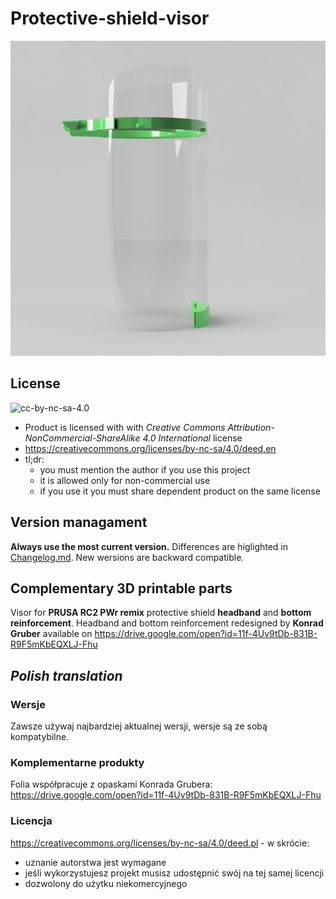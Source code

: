 # Protective-shield-visor

<img src="https://github.com/grzegorz-p-adamski/Protective-shield-visor/blob/2995c99efdd89bff008733063fe59710afe9f5a4/wizualizacje/zlozona_przylbica_2020-Mar-29_05-21-49PM-000_CustomizedView12250186579.png" alt="visor render" width="700"/>


##  License 
![cc-by-nc-sa-4.0](https://i.creativecommons.org/l/by-nc-sa/4.0/88x31.png)
* Product is licensed with with *Creative Commons Attribution-NonCommercial-ShareAlike 4.0 International* license
* <https://creativecommons.org/licenses/by-nc-sa/4.0/deed.en>
* tl;dr:
    * you must mention the author if you use this project
    * it is allowed only for non-commercial use
    * if you use it you must share dependent product on the same license

## Version managament

**Always use the most current version.** 
Differences are higlighted in [Changelog.md](https://github.com/grzegorz-p-adamski/Protective-shield-visor/blob/master/Changelog.md). New wersions are backward compatible.

## Complementary 3D printable parts

Visor for **PRUSA RC2 PWr remix** protective shield **headband** and **bottom reinforcement**.
Headband and bottom reinforcement redesigned by **Konrad Gruber** available on
<https://drive.google.com/open?id=11f-4Uv9tDb-831B-R9F5mKbEQXLJ-Fhu>

## *Polish translation* 
### Wersje
Zawsze używaj najbardziej aktualnej wersji, wersje są ze sobą kompatybilne. 
### Komplementarne produkty
Folia współpracuje z opaskami Konrada Grubera: <https://drive.google.com/open?id=11f-4Uv9tDb-831B-R9F5mKbEQXLJ-Fhu>
### Licencja
<https://creativecommons.org/licenses/by-nc-sa/4.0/deed.pl> - w skrócie:
* uznanie autorstwa jest wymagane
* jeśli wykorzystujesz projekt musisz udostępnić swój na tej samej licencji
* dozwolony do użytku niekomercyjnego



